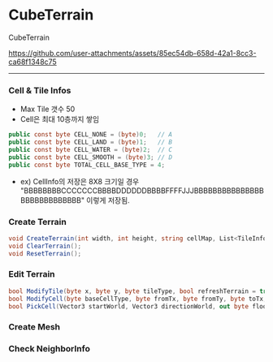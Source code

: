 # CubeTerrain
CubeTerrain


https://github.com/user-attachments/assets/85ec54db-658d-42a1-8cc3-ca68f1348c75


-----

### Cell & Tile Infos
- Max Tile 갯수 50
- Cell은 최대 10층까지 쌓임
```c#
public const byte CELL_NONE = (byte)0;   // A
public const byte CELL_LAND = (byte)1;   // B
public const byte CELL_WATER = (byte)2;  // C
public const byte CELL_SMOOTH = (byte)3; // D
public const byte TOTAL_CELL_BASE_TYPE = 4;
```
- ex) CellInfo의 저장은 8X8 크기일 경우 "BBBBBBBBCCCCCCCBBBBDDDDDDBBBBFFFFJJJBBBBBBBBBBBBBBBBBBBBBBBBBBBB" 이렇게 저장됨.

### Create Terrain
```c#
void CreateTerrain(int width, int height, string cellMap, List<TileInfo> tileMaterials = null, string tileMap = null)
void ClearTerrain();
void ResetTerrain();
```


### Edit Terrain
```c#
bool ModifyTile(byte x, byte y, byte tileType, bool refreshTerrain = true)
bool ModifyCell(byte baseCellType, byte fromTx, byte fromTy, byte toTx, byte toTy, byte targetFloor)
bool PickCell(Vector3 startWorld, Vector3 directionWorld, out byte floor, out byte x, out byte y)
```

### Create Mesh


### Check NeighborInfo

